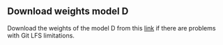 ## Download weights model D

Download the weights of the model D from this [link](https://drive.google.com/file/d/1BCFCfzb2OvjLP_PDKuq3Wpom2Rbu_SkB/view?usp=sharing) if there are problems with Git LFS limitations.